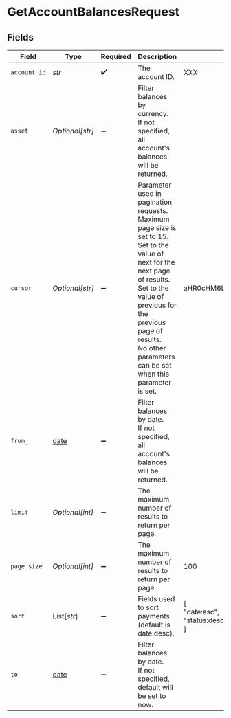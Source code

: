 # GetAccountBalancesRequest


## Fields

| Field                                                                                                                                                                                                                                                    | Type                                                                                                                                                                                                                                                     | Required                                                                                                                                                                                                                                                 | Description                                                                                                                                                                                                                                              | Example                                                                                                                                                                                                                                                  |
| -------------------------------------------------------------------------------------------------------------------------------------------------------------------------------------------------------------------------------------------------------- | -------------------------------------------------------------------------------------------------------------------------------------------------------------------------------------------------------------------------------------------------------- | -------------------------------------------------------------------------------------------------------------------------------------------------------------------------------------------------------------------------------------------------------- | -------------------------------------------------------------------------------------------------------------------------------------------------------------------------------------------------------------------------------------------------------- | -------------------------------------------------------------------------------------------------------------------------------------------------------------------------------------------------------------------------------------------------------- |
| `account_id`                                                                                                                                                                                                                                             | *str*                                                                                                                                                                                                                                                    | :heavy_check_mark:                                                                                                                                                                                                                                       | The account ID.                                                                                                                                                                                                                                          | XXX                                                                                                                                                                                                                                                      |
| `asset`                                                                                                                                                                                                                                                  | *Optional[str]*                                                                                                                                                                                                                                          | :heavy_minus_sign:                                                                                                                                                                                                                                       | Filter balances by currency.<br/>If not specified, all account's balances will be returned.<br/>                                                                                                                                                         |                                                                                                                                                                                                                                                          |
| `cursor`                                                                                                                                                                                                                                                 | *Optional[str]*                                                                                                                                                                                                                                          | :heavy_minus_sign:                                                                                                                                                                                                                                       | Parameter used in pagination requests. Maximum page size is set to 15.<br/>Set to the value of next for the next page of results.<br/>Set to the value of previous for the previous page of results.<br/>No other parameters can be set when this parameter is set.<br/> | aHR0cHM6Ly9nLnBhZ2UvTmVrby1SYW1lbj9zaGFyZQ==                                                                                                                                                                                                             |
| `from_`                                                                                                                                                                                                                                                  | [date](https://docs.python.org/3/library/datetime.html#date-objects)                                                                                                                                                                                     | :heavy_minus_sign:                                                                                                                                                                                                                                       | Filter balances by date.<br/>If not specified, all account's balances will be returned.<br/>                                                                                                                                                             |                                                                                                                                                                                                                                                          |
| `limit`                                                                                                                                                                                                                                                  | *Optional[int]*                                                                                                                                                                                                                                          | :heavy_minus_sign:                                                                                                                                                                                                                                       | The maximum number of results to return per page.                                                                                                                                                                                                        |                                                                                                                                                                                                                                                          |
| `page_size`                                                                                                                                                                                                                                              | *Optional[int]*                                                                                                                                                                                                                                          | :heavy_minus_sign:                                                                                                                                                                                                                                       | The maximum number of results to return per page.<br/>                                                                                                                                                                                                   | 100                                                                                                                                                                                                                                                      |
| `sort`                                                                                                                                                                                                                                                   | List[*str*]                                                                                                                                                                                                                                              | :heavy_minus_sign:                                                                                                                                                                                                                                       | Fields used to sort payments (default is date:desc).                                                                                                                                                                                                     | [<br/>"date:asc",<br/>"status:desc"<br/>]                                                                                                                                                                                                                |
| `to`                                                                                                                                                                                                                                                     | [date](https://docs.python.org/3/library/datetime.html#date-objects)                                                                                                                                                                                     | :heavy_minus_sign:                                                                                                                                                                                                                                       | Filter balances by date.<br/>If not specified, default will be set to now.<br/>                                                                                                                                                                          |                                                                                                                                                                                                                                                          |